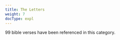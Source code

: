 ```yaml
---
title: The Letters
weight: 7
docType: expl
---
```


99 bible verses have been referenced in this category.
